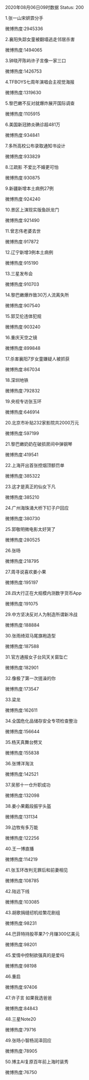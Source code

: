 2020年08月06日09时数据
Status: 200

1.张一山宋妍霏分手

微博热度:2945336

2.襄阳失踪女童被翻墙逃走邻居杀害

微博热度:1494065

3.钟晓芹陈屿许子言像一家三口

微博热度:1426753

4.TFBOYS七周年演唱会主视觉海报

微博热度:1319630

5.黎巴嫩不反对就爆炸展开国际调查

微博热度:1105915

6.美国新冠肺炎确诊超481万

微博热度:934841

7.多所高校公布录取通知书设计

微博热度:933829

8.江疏影 不爱比不婚更可怕

微博热度:930875

9.新疆新增本土病例27例

微博热度:924240

10.景区上演现实版鱼跃龙门

微博热度:921490

11.曾志伟老婆去世

微博热度:917872

12.辽宁新增3例本土病例

微博热度:915190

13.三星发布会

微博热度:910703

14.黎巴嫩爆炸致30万人流离失所

微博热度:907540

15.郭艾伦违体犯规

微博热度:903240

16.重庆天空之镜

微博热度:899848

17.杀害襄阳7岁女童嫌疑人被抓获

微博热度:867034

18.深圳地铁

微博热度:792832

19.央视专访张玉环

微博热度:646914

20.北京市补贴232家影院共2000万元

微博热度:597199

21.黎巴嫩奶奶在破损房间中弹钢琴

微博热度:419541

22.上海开出首张控烟顶额罚单

微博热度:385322

23.这才是真正的仙女下凡

微博热度:385210

24.广州海珠涌大桥下钉子户回应

微博热度:380730

25.郭敬明微电影太好哭了

微博热度:280525

26.张旸

微博热度:218795

27.周寻说喜欢姜小果

微博热度:195197

28.四大行正在大规模内测数字货币App

微博热度:191075

29.中方坚决反对人为制造所谓新冷战

微博热度:188884

30.张雨绮双马尾旗袍造型

微博热度:187588

31.官方通报女子台风天关窗坠亡

微博热度:182901

32.像极了第一次搓澡的你

微博热度:173547

33.梁龙

微博热度:162611

34.全国危化品储存安全专项检查整治

微博热度:156644

35.杨天真舞台劈叉

微博热度:155838

36.张博洋淘汰

微博热度:142521

37.吴邪十一仓升职成功

微博热度:132098

38.姜小果戴段振宇头盔

微博热度:131134

39.边牧有多万能

微博热度:122256

40.王一博直播

微博热度:114219

41.张玉环改判无罪后和前妻相见

微博热度:108785

42.陆远下线

微博热度:103085

43.胡歌捐缝纫机给繁花剧组

微博热度:98231

44.巴菲特持股苹果7个月赚300亿美元

微博热度:98201

45.爱情中控制欲强真的是爱吗

微博热度:98198

46.重启

微博热度:97406

47.许子言 如果我选爸爸

微博热度:84843

48.三星Note20

微博热度:79716

49.张旸小智杨润泽回应

微博热度:78905

50.博主AI复原百年前上海时装秀

微博热度:76750

